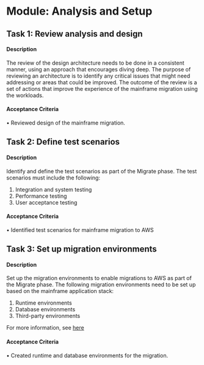 
# Module: Analysis and Setup
## Task 1: Review analysis and design
#### Description
The review of the design architecture needs to be done in a consistent manner, using an approach that encourages diving deep. The purpose of reviewing an architecture is to identify any critical issues that might need addressing or areas that could be improved. The outcome of the review is a set of actions that improve the experience of the mainframe migration using the workloads.
#### Acceptance Criteria
• Reviewed design of the mainframe migration.
## Task 2: Define test scenarios
#### Description
Identify and define the test scenarios as part of the Migrate phase. The test scenarios must include the following: 

1) Integration and system testing
2) Performance testing
3) User acceptance testing


#### Acceptance Criteria
• Identified test scenarios for mainframe migration to AWS
## Task 3: Set up migration environments
#### Description
Set up the migration environments to enable migrations to AWS as part of the Migrate phase. The following migration environments need to be set up based on the mainframe application stack: 

1) Runtime environments
2) Database environments
3) Third-party environments

For more information, see [here](https://docs.aws.amazon.com/m2/latest/userguide/getting-started.html.)
#### Acceptance Criteria
• Created runtime and database environments for the migration. 